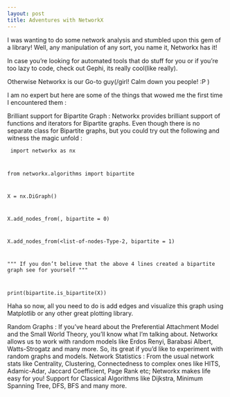 ```yaml
---
layout: post
title: Adventures with NetworkX
---
```

I was wanting to do some network analysis and stumbled upon this gem of a library! Well, any manipulation of any sort, you name it, Networkx has it!

In case you’re looking for automated tools that do stuff for you or if you’re too lazy to code, check out Gephi, its really cool(like really).

Otherwise Networkx is our Go-to guy(/girl! Calm down you people! :P )

I am no expert but here are some of the things that wowed me the first time I encountered them :

Brilliant support for Bipartite Graph : Networkx provides brilliant support of functions and iterators for Bipartite graphs. Even though there is no separate class for Bipartite graphs, but you could try out the following and witness the magic unfold :



<code> import networkx as nx
  
  
from networkx.algorithms import bipartite

X = nx.DiGraph()

X.add_nodes_from(<list-of-nodes-Type-1>, bipartite = 0)
  
X.add_nodes_from(<list-of-nodes-Type-2, bipartite = 1)

""" If you don’t believe that the above 4 lines created a bipartite graph see for yourself """

print(bipartite.is_bipartite(X)) </code>


Haha so now, all you need to do is add edges and visualize this graph using Matplotlib or any other great plotting library.

Random Graphs : If you’ve heard about the Preferential Attachment Model and the Small World Theory, you’ll know what I’m talking about. Networkx allows us to work with random models like Erdos Renyi, Barabasi Albert, Watts-Strogatz and many more. So, its great if you’d like to experiment with random graphs and models.
Network Statistics : From the usual network stats like Centrality, Clustering, Connectedness to complex ones like HITS, Adamic-Adar, Jaccard Coefficient, Page Rank etc; Networkx makes life easy for you!
Support for Classical Algorithms like Dijkstra, Minimum Spanning Tree, DFS, BFS and many more.
